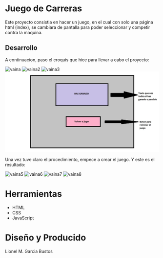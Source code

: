 <h1>Juego de Carreras</h1>

Este proyecto consistia en hacer un juego, en el cual con solo una página html (index), se
cambiara de pantalla para poder seleccionar y competir contra la maquina.

<h2>Desarrollo</h2>

A continuacion, paso el croquis que hice para llevar a cabo el proyecto:

<img class="foto" src="../Img/Pantalla1.jpg" alt="vaina">

<img class="foto" src="../Img/Pantalla2.jpg" alt="vaina2">

<img class="foto" src="../Img/Pantalla3.jpg" alt="vaina3">
<br>
<img class="foto" src="./Img/Pantalla4.jpg" alt="vaina4">

Una vez tuve claro el procedimiento, empece a crear el juego. Y este es el resultado:

<img class="foto" src="../Img/Inicio.jpg" alt="vaina5">

<img class="foto" src="../Img/seleccion.jpg." alt="vaina6">

<img class="foto" src="../Img/carrera.jpg." alt="vaina7">

<img class="foto" src="../Img/final.jpg." alt="vaina8">

<h1>Herramientas</h1>

- HTML
- CSS
- JavaScript

<h1>Diseño y Producido</h1>

Lionel M. Garcia Bustos